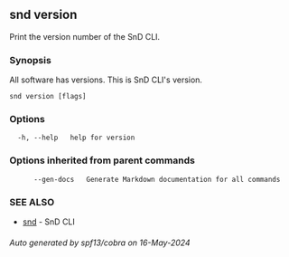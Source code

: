 ## snd version

Print the version number of the SnD CLI.

### Synopsis

All software has versions. This is SnD CLI's version.

```
snd version [flags]
```

### Options

```
  -h, --help   help for version
```

### Options inherited from parent commands

```
      --gen-docs   Generate Markdown documentation for all commands
```

### SEE ALSO

* [snd](snd.md)	 - SnD CLI

###### Auto generated by spf13/cobra on 16-May-2024
